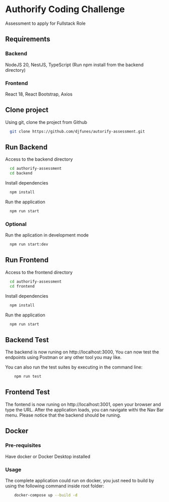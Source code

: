 
# Authorify Coding Challenge

Assessment to apply for Fullstack Role



## Requirements
### Backend
NodeJS 20, NestJS, TypeScript (Run npm install from the backend directory)
### Frontend
React 18, React Bootstrap, Axios
## Clone project
Using git, clone the project from Github

```bash
  git clone https://github.com/djfunes/autorify-assessment.git
```
## Run Backend


Access to the backend directory

```bash
  cd authorify-assessment
  cd backend
```

Install dependencies

```bash
  npm install
```

Run the application

```bash
  npm run start
```
### Optional
Run the aplication in development mode
```bash
  npm run start:dev
```

## Run Frontend

Access to the frontend directory

```bash
  cd authorify-assessment
  cd frontend
```

Install dependencies

```bash
  npm install
```

Run the application
```bash
  npm run start
```
## Backend Test
The backend is now runing on http://localhost:3000, You can now test the endpoints using Postman or any other tool you may like.

You can also run the test suites by executing in the command line:

```bash
    npm run test
```
## Frontend Test
The fontend is now runing on http://localhost:3001, open your browser and type the URL. After the application loads, you can navigate withi the Nav Bar menu. Please notice that the backend should be runing.
## Docker

### Pre-requisites

Have docker or Docker Desktop installed

### Usage

The complete application could run on docker, you just need to build by using the following command inside root folder:


```bash
    docker-compose up --build -d
```